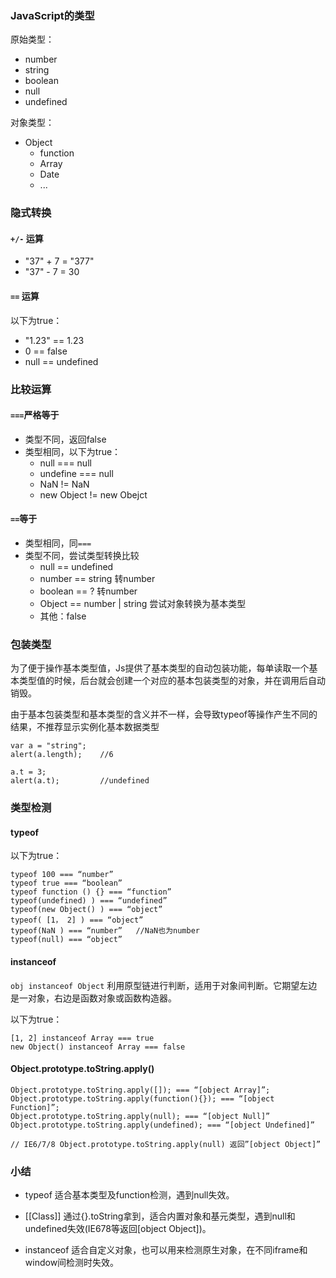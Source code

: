 ### JavaScript的类型
原始类型：

- number
- string
- boolean
- null
- undefined

对象类型：

- Object
  - function
  - Array
  - Date
  - ...

### 隐式转换
#### `+/-` 运算
- "37" + 7 = "377"
- "37" - 7 = 30

#### `==` 运算
以下为true：
- "1.23" == 1.23
- 0 == false
- null == undefined

### 比较运算
#### `===`严格等于
- 类型不同，返回false
- 类型相同，以下为true：
  - null === null
  - undefine === null
  - NaN != NaN
  - new Object != new Obejct

#### `==`等于
- 类型相同，同`===`
- 类型不同，尝试类型转换比较
  - null == undefined
  - number == string 转number
  - boolean == ? 转number
  - Object == number | string 尝试对象转换为基本类型
  - 其他：false

### 包装类型
为了便于操作基本类型值，Js提供了基本类型的自动包装功能，每单读取一个基本类型值的时候，后台就会创建一个对应的基本包装类型的对象，并在调用后自动销毁。

由于基本包装类型和基本类型的含义并不一样，会导致typeof等操作产生不同的结果，不推荐显示实例化基本数据类型

```
var a = "string";
alert(a.length);    //6

a.t = 3;
alert(a.t);         //undefined
```

### 类型检测
#### typeof
以下为true：
```
typeof 100 === “number”
typeof true === “boolean”
typeof function () {} === “function”
typeof(undefined) ) === “undefined”
typeof(new Object() ) === “object”
typeof( [1， 2] ) === “object”
typeof(NaN ) === “number”   //NaN也为number
typeof(null) === “object”
```

#### instanceof
`obj instanceof Object`  利用原型链进行判断，适用于对象间判断。它期望左边是一对象，右边是函数对象或函数构造器。

以下为true：
```
[1, 2] instanceof Array === true
new Object() instanceof Array === false
```

#### Object.prototype.toString.apply()
```
Object.prototype.toString.apply([]); === “[object Array]”;
Object.prototype.toString.apply(function(){}); === “[object Function]”;
Object.prototype.toString.apply(null); === “[object Null]”
Object.prototype.toString.apply(undefined); === “[object Undefined]”

// IE6/7/8 Object.prototype.toString.apply(null) 返回”[object Object]”

```

### 小结
- typeof
适合基本类型及function检测，遇到null失效。

- [[Class]]
通过{}.toString拿到，适合内置对象和基元类型，遇到null和undefined失效(IE678等返回[object Object])。

- instanceof
适合自定义对象，也可以用来检测原生对象，在不同iframe和window间检测时失效。

